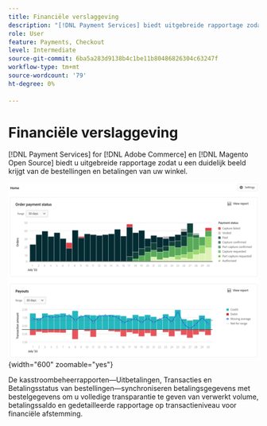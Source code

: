 ```yaml
---
title: Financiële verslaggeving
description: "[!DNL Payment Services] biedt uitgebreide rapportage zodat u een duidelijk overzicht kunt krijgen van de bestellingen en betalingen van uw winkel."
role: User
feature: Payments, Checkout
level: Intermediate
source-git-commit: 6ba5a283d9138b4c1be11b80486826304c63247f
workflow-type: tm+mt
source-wordcount: '79'
ht-degree: 0%

---
```


# Financiële verslaggeving

[!DNL Payment Services] for [!DNL Adobe Commerce] en [!DNL Magento Open Source] biedt u uitgebreide rapportage zodat u een duidelijk beeld krijgt van de bestellingen en betalingen van uw winkel.

![Overzicht van financiële verslagen](assets/reports-view.png){width="600" zoomable="yes"}

De kasstroombeheerrapporten—Uitbetalingen, Transacties en Betalingsstatus van bestellingen—synchroniseren betalingsgegevens met bestelgegevens om u volledige transparantie te geven van verwerkt volume, betalingssaldo en gedetailleerde rapportage op transactieniveau voor financiële afstemming.
